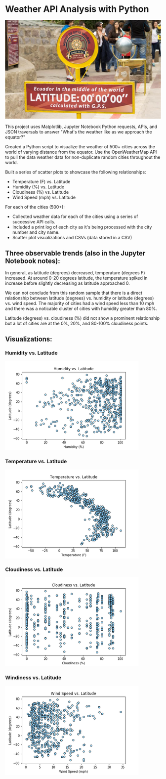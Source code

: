 # Weather API Analysis with Python

![Equator](Images/equatorsign.png)

This project uses Matplotlib, Jupyter Notebook Python requests, APIs, and JSON traversals to answer "What's the weather like as we approach the equator?"

Created a Python script to visualize the weather of 500+ cities across the world of varying distance from the equator. Use the OpenWeatherMap API to pull the data weather data for non-duplicate random cities throughout the world. 

Built a series of scatter plots to showcase the following relationships:

* Temperature (F) vs. Latitude
* Humidity (%) vs. Latitude
* Cloudiness (%) vs. Latitude
* Wind Speed (mph) vs. Latitude

For each of the cities (500+): 

* Collected weather data for each of the cities using a series of successive API calls.
* Included a print log of each city as it's being processed with the city number and city name.
* Scatter plot visualizations and CSVs (data stored in a CSV) 



## Three observable trends (also in the Jupyter Notebook notes):

In general, as latitude (degrees) decreased, temperature (degrees F) increased. At around 0-20 degrees latitude, the temperature spiked in increase before slightly decreasing as latitude approached 0.

We can not conclude from this random sample that there is a direct relationship between latitude (degrees) vs. humidity or latitude (degrees) vs. wind speed. The majority of cities had a wind speed less than 10 mph and there was a noticable cluster of cities with humidity greater than 80%.

Latitude (degrees) vs. cloudiness (%) did not show a prominent relationship but a lot of cities are at the 0%, 20%, and 80-100% cloudiness points.

## Visualizations:

### Humidity vs. Latitude
![HumLat](HumLat.png)

### Temperature vs. Latitude
![TempLat](TempLat.png)

### Cloudiness vs. Latitude
![CloudLat](CloudLat.png)

### Windiness vs. Latitude
![WindLat](WindLat.png)

